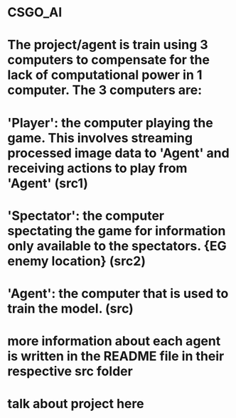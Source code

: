 # CSGO_AI

# The project/agent is train using 3 computers to compensate for the lack of computational power in 1 computer. The 3 computers are:
#   'Player': the computer playing the game. This involves streaming processed image data to 'Agent' and receiving actions to play from 'Agent' (src1)
#   'Spectator': the computer spectating the game for information only available to the spectators. {EG enemy location} (src2)
#   'Agent': the computer that is used to train the model. (src)

# more information about each agent is written in the README file in their respective src folder

# talk about project here
